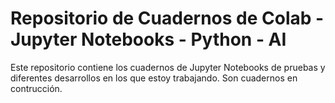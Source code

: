 # Repositorio de Cuadernos de Colab - Jupyter Notebooks - Python - AI

Este repositorio contiene los cuadernos de Jupyter Notebooks de pruebas y diferentes desarrollos en los que estoy trabajando. Son cuadernos en contrucción.
